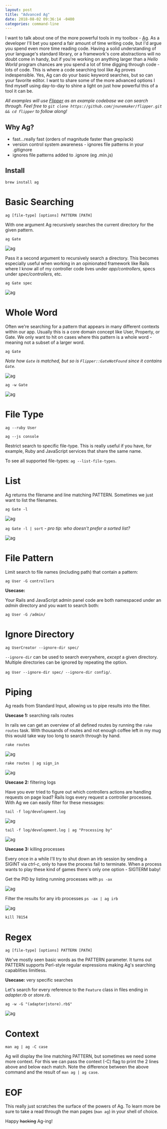 ```yaml
---
layout: post
title: "Advanced Ag"
date: 2018-08-02 09:36:14 -0400
categories: command-line
---
```

I want to talk about one of the more powerful tools in my toolbox - [Ag](https://github.com/ggreer/the_silver_searcher).  As a developer I'll bet you spend a fair amount of time writing code, but I'd argue you spend even more time reading code.  Having a solid understanding of your language's standard library, or a framework's core abstractions will no doubt come in handy, but if you're working on anything larger than a *Hello World* program chances are you spend a lot of time digging through code - lots of code.  This is where a code searching tool like Ag proves indespensible.  Yes, Ag can do your basic keyword searches, but so can your favorite editor.  I want to share some of the more advanced options I find myself using day-to-day to shine a light on just how powerful this of a tool it can be.

*All examples will use [Flipper](https://github.com/jnunemaker/flipper) as an example codebase we can search through.  Feel free to `git clone https://github.com/jnunemaker/flipper.git && cd flipper` to follow along!*


## Why Ag?

* fast...really fast (orders of magnitude faster than grep/ack)
* version control system awareness - ignores file patterns in your .gitignore
* ignores file patterns added to .ignore (eg .min.js)

## Install

`brew install ag`

# Basic Searching

`ag [file-type] [options] PATTERN [PATH]`

With one argument Ag recursively searches the current directory for the given pattern.

`ag Gate`

![ag](/assets/searching/ag.png)

Pass it a second argument to recursively search a directory.  This becomes especially useful when working in an opinionated framework like Rails where I know all of my controller code lives under *app/controllers*, specs under *spec/controllers*,  etc.

`ag Gate spec`

![ag](/assets/searching/ag-directory.png)

# Whole Word

Often we're searching for a pattern that appears in many different contexts within our app.  Usually this is a core domain concept like User, Property, or Gate.  We only want to hit on cases where this pattern is a whole word - meaning not a subset of a larger word.

`ag Gate`

*Note how `Gate` is matched, but so is `Flipper::GateNotFound` since it contains `Gate`.*

![ag](/assets/searching/ag.png)

`ag -w Gate`

![ag](/assets/searching/whole-word.png)

# File Type

`ag --ruby User`

`ag --js console`

Restrict search to specific file-type.  This is really useful if you have, for example, Ruby and JavaScript
services that share the same name.

To see all supported file-types: `ag --list-file-types`.

# List

Ag returns the filename and line matching PATTERN.  Sometimes we just want to list the filenames.

`ag Gate -l`

![ag](/assets/searching/list.png)

`ag Gate -l | sort` - *pro tip: who doesn't prefer a sorted list?*

![ag](/assets/searching/ag-list-sort.png)

# File Pattern

Limit search to file names (including path) that contain a pattern:

`ag User -G controllers`

**Usecase:**

Your Rails and JavaScript admin panel code are both namespaced under an *admin* directory and you want to search both:

`ag User -G /admin/`

# Ignore Directory

`ag UserCreator --ignore-dir spec/`

`--ignore-dir` can be used to search everywhere, *except* a given directory.  Multiple directories can be ignored by repeating the option.

`ag User --ignore-dir spec/ --ignore-dir config/`.

# Piping

Ag reads from Standard Input, allowing us to pipe results into the filter.

**Usecase 1:** searching rails routes

In rails we can get an overview of all defined routes by running the `rake routes` task.  With thousands of routes and not enough coffee left in my mug this would take way too long to search through by hand.

`rake routes`

![ag](/assets/searching/rake-routes.png)

`rake routes | ag sign_in`

![ag](/assets/searching/rake-routes-ag.png)

**Usecase 2:** filtering logs

Have you ever tried to figure out which controllers actions are handling requests on page load?  Rails logs every request a controller processes.  With Ag we can easily filter for these messages:

`tail -f log/development.log`

![ag](/assets/searching/tail.png)


`tail -f log/development.log | ag "Processing by"`

![ag](/assets/searching/tail-ag.png)

**Usecase 3:** killing processes

Every once in a while I'll try to shut down an irb session by sending a SIGINT via *ctrl-c*, only to have the process fail to terminate.  When a process wants to play these kind of games there's only one option - SIGTERM baby!

Get the PID by listing running processes with `ps -ax`

![ag](/assets/searching/ps.png)

Filter the results for any irb processes `ps -ax | ag irb`

![ag](/assets/searching/irb.png)

`kill 78154`

# Regex

`ag [file-type] [options] PATTERN [PATH]`

We've mostly seen basic words as the PATTERN parameter.  It turns out PATTERN supports Perl-style regular expressions making Ag's searching capablities limitless.

**Usecase:** very specific searches

Let's search for every reference to the `Feature` class in files ending in *adapter.rb* or *store.rb*.

`ag -w -G "(adapter|store).rb$"`

![ag](/assets/searching/regex.png)

# Context

`man ag | ag -C case`

Ag will display the line matching PATTERN, but sometimes we need some more context.  For this we can pass the context (-C) flag to print the 2 lines above and below each match. Note the difference between the above command and the result of `man ag | ag case`.

# EOF
This really just scratches the surface of the powers of Ag.  To learn more be sure to take a read through the man pages (`man ag`) in your shell of choice.

Happy ~~hacking~~ Ag-ing!
